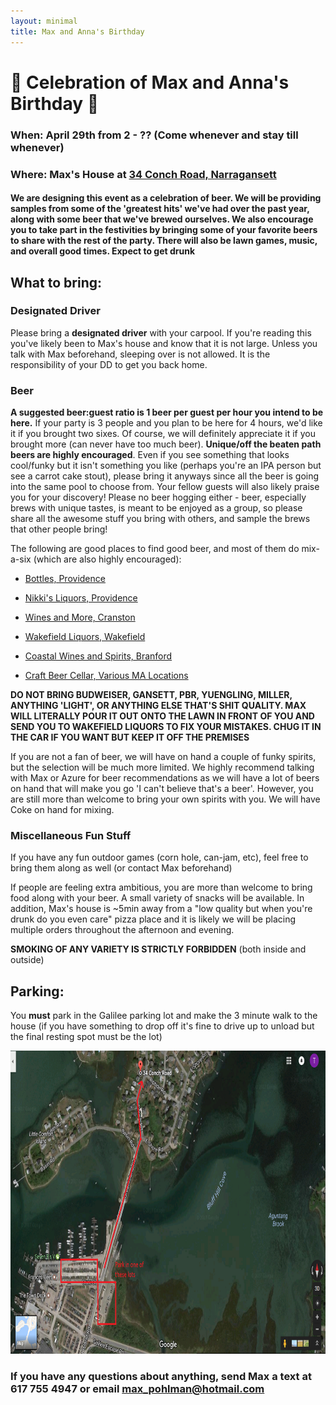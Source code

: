 ```yaml
---
layout: minimal
title: Max and Anna's Birthday
---
```


# 🎉 Celebration of Max and Anna's Birthday 🎉

### When: April 29th from 2 - ?? (Come whenever and stay till whenever)

### Where: Max's House at [34 Conch Road, Narragansett](https://www.google.com/maps/dir/''/34+Conch+Rd,+Narragansett,+RI+02882/data=!4m5!4m4!1m0!1m2!1m1!1s0x89e5be5eba6be5fd:0x3931cda692c57dc2?sa=X&ved=0ahUKEwiGgNuKlZPTAhUG_mMKHWkFD20QwwUIIDAA)

#### We are designing this event as a celebration of beer. We will be providing samples from some of the 'greatest hits' we've had over the past year, along with some beer that we've brewed ourselves. We also encourage you to take part in the festivities by bringing some of your favorite beers to share with the rest of the party. There will also be lawn games, music, and overall good times. **Expect to get drunk** 


What to bring: 
----------------

### Designated Driver

Please bring a **designated driver** with your carpool. If you're reading this you've likely been to Max's house and know that it is not large. Unless you talk with Max
beforehand, sleeping over is not allowed. It is the responsibility of your DD to get you back home.

### Beer

**A suggested beer:guest ratio is 1 beer per guest per hour you intend to be here.** If your party is 3 people and you plan to be here for 4 hours, we'd like it if you brought two sixes. Of course, we will definitely appreciate it if you brought more (can never have too much beer). 
**Unique/off the beaten path beers are highly encouraged**. Even if you see something that looks cool/funky but it isn't something you like (perhaps you're an IPA person but see a carrot cake stout), please bring it anyways since all the beer is going into the same
pool to choose from. Your fellow guests will also likely praise you for your discovery! Please no beer hogging either - beer, especially brews with unique tastes, is meant to be enjoyed
as a group, so please share all the awesome stuff you bring with others, and sample the brews that other people bring!

 The following are good places to find good beer, and most of them do mix-a-six (which are also highly encouraged):

* [Bottles, Providence](http://bottlesfinewine.com/)

* [Nikki's Liquors, Providence](http://www.nikkisliquors.com)

* [Wines and More, Cranston](http://winesandmoreri.com/)

* [Wakefield Liquors, Wakefield](http://www.wakefieldliquors.com/)

* [Coastal Wines and Spirits, Branford](https://www.coastalwine.net/)

* [Craft Beer Cellar, Various MA Locations](https://craftbeercellar.com/)

**DO NOT BRING BUDWEISER, GANSETT, PBR, YUENGLING, MILLER, ANYTHING 'LIGHT', OR ANYTHING ELSE THAT'S SHIT QUALITY. MAX WILL LITERALLY POUR IT OUT ONTO THE LAWN IN FRONT OF YOU AND SEND YOU TO WAKEFIELD
LIQUORS TO FIX YOUR MISTAKES. CHUG IT IN THE CAR IF YOU WANT BUT KEEP IT OFF THE PREMISES**

If you are not a fan of beer, we will have on hand a couple of funky spirits, but the selection will be much more limited. We highly recommend talking with Max or Azure for beer recommendations
as we will have a lot of beers on hand that will make you go 'I can't believe that's a beer'. However, you are still more than welcome to bring your own spirits with you. We will have
Coke on hand for mixing.

### Miscellaneous Fun Stuff

If you have any fun outdoor games (corn hole, can-jam, etc), feel free to bring them along as well (or contact Max beforehand)

If people are feeling extra ambitious, you are more than welcome to bring food along with your beer. A small variety of snacks will be available. In addition, Max's house is ~5min
away from a "low quality but when you're drunk do you even care" pizza place and it is likely we will be placing multiple orders throughout the afternoon and evening.

**SMOKING OF ANY VARIETY IS STRICTLY FORBIDDEN** (both inside and outside)

Parking: 
------------------
You **must** park in the Galilee parking lot and make the 3 minute walk to the house (if you have something to drop off it's fine to drive up to unload but the final resting spot must be the lot)

<img src="https://github.com/maxpohlman/maxpohlman.github.io/blob/master/img/parking.png?raw=true" width="788" height="485" />

### If you have any questions about anything, send Max a text at 617 755 4947 or email [max_pohlman@hotmail.com](mailto:max_pohlman@hotmail.com)

